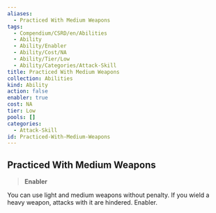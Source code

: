 ```yaml
---
aliases:
  - Practiced With Medium Weapons
tags:
  - Compendium/CSRD/en/Abilities
  - Ability
  - Ability/Enabler
  - Ability/Cost/NA
  - Ability/Tier/Low
  - Ability/Categories/Attack-Skill
title: Practiced With Medium Weapons
collection: Abilities
kind: Ability
action: false
enabler: true
cost: NA
tier: Low
pools: []
categories:
  - Attack-Skill
id: Practiced-With-Medium-Weapons
---
```

## Practiced With Medium Weapons    
>**Enabler**  
    
You can use light and medium weapons without penalty. If you wield a heavy weapon, attacks with it are hindered. Enabler.
